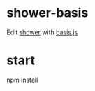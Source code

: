# shower-basis

Edit [shower](https://github.com/shower/shower) with [basis.js](https://github.com/basisjs/basisjs)

# start

  npm install
